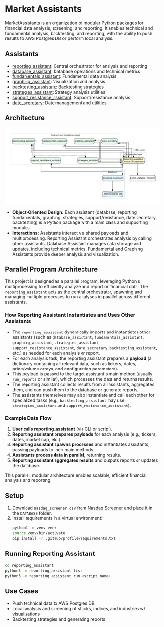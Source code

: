 # Market Assistants

MarketAssistants is an organization of modular Python packages for financial data analysis, screening, and reporting. It enables technical and fundamental analysis, backtesting, and reporting, with the ability to push results to AWS Postgres DB or perform local analysis.

## Assistants
- [reporting_assistant](https://github.com/MarketAssistants/reporting_assistant): Central orchestrator for analysis and reporting
- [database_assistant](https://github.com/MarketAssistants/database-assistant): Database operations and technical metrics
- [fundamentals_assistant](https://github.com/MarketAssistants/fundamentals-assistant): Fundamental data analysis
- [graphing_assistant](https://github.com/MarketAssistants/graphing_assistant): Visualization and analysis
- [backtesting_assistant](https://github.com/MarketAssistants/backtesting_assistant): Backtesting strategies
- [strategies_assistant](https://github.com/MarketAssistants/strategies_assistant): Strategy analysis utilities
- [support_resistance_assistant](https://github.com/MarketAssistants/support-resistance-assistant): Support/resistance analysis
- [date_secretary](https://github.com/MarketAssistants/date-secretary): Date management and utilities


## Architecture

![MarketAssistants Architecture Diagram](./market_assistants_diagram.svg)

- **Object-Oriented Design:** Each assistant (database, reporting, fundamentals, graphing, strategies, support/resistance, date secretary, backtesting) is a Python package with a main class and supporting modules.
- **Interactions:** Assistants interact via shared payloads and multiprocessing. Reporting Assistant orchestrates analysis by calling other assistants. Database Assistant manages data storage and updates, including technical metrics. Fundamental and Graphing Assistants provide deeper analysis and visualization.

## Parallel Program Architecture

This project is designed as a parallel program, leveraging Python's multiprocessing to efficiently analyze and report on financial data. The `reporting_assistant` acts as the central orchestrator, spawning and managing multiple processes to run analyses in parallel across different assistants.

### How Reporting Assistant Instantiates and Uses Other Assistants
- The `reporting_assistant` dynamically imports and instantiates other assistants (such as `database_assistant`, `fundamentals_assistant`, `graphing_assistant`, `strategies_assistant`, `support_resistance_assistant`, `date_secretary`, `backtesting_assistant`, etc.) as needed for each analysis or report.
- For each analysis task, the reporting assistant prepares a **payload** (a dictionary containing all relevant data, such as tickers, dates, price/volume arrays, and configuration parameters).
- This payload is passed to the target assistant's main method (usually `run_reports` or similar), which processes the data and returns results.
- The reporting assistant collects results from all assistants, aggregates them, and can push them to the database or generate reports.
- The assistants themselves may also instantiate and call each other for specialized tasks (e.g., `backtesting_assistant` may use `strategies_assistant` and `support_resistance_assistant`).

### Example Data Flow
1. **User calls reporting_assistant** (via CLI or script).
2. **Reporting assistant prepares payloads** for each analysis (e.g., tickers, dates, market cap, etc.).
3. **Reporting assistant spawns processes** and instantiates assistants, passing payloads to their main methods.
4. **Assistants process data in parallel**, returning results.
5. **Reporting assistant aggregates results** and outputs reports or updates the database.

This parallel, modular architecture enables scalable, efficient financial analysis and reporting.

## Setup
1. Download `nasdaq_screener.csv` from [Nasdaq Screener](https://www.nasdaq.com/market-activity/stocks/screener) and place it in the `DATABASE` folder.
2. Install requirements in a virtual environment:
   ```bash
   python3 -m venv venv
   source venv/bin/activate
   pip install -r .github/profile/requirements.txt
   ```

## Running Reporting Assistant
```bash
cd reporting_assistant
python3 -m reporting_assistant list
python3 -m reporting_assistant run <script_name>
```

## Use Cases
- Push technical data to AWS Postgres DB
- Local analysis and screening of stocks, indices, and industries w/ visualizations
- Backtesting strategies and generating reports
